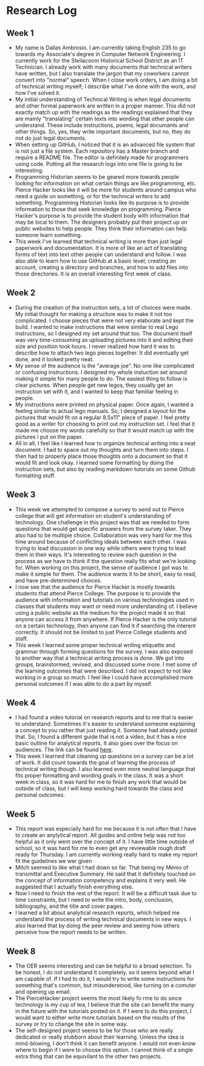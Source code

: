 # Research Log


## Week 1


- My name is Dallas Ambrosio. I am currently taking English 235 to go towards my Associate's degree in Computer Network Engineering. I currently work for the Steilacoom Historical School District as an IT Technician. I already work with many documents that technical writers have written, but I also translate the jargon that my coworkers cannot convert into "normal" speech. When I close work orders, I am doing a bit of technical writing myself; I describe what I've done with the work, and how I've solved it.
- My initial understanding of Technical Writing is when legal documents and other formal paperwork are written in a proper manner. This did not exactly match up with the readings as the readings explained that they are mainly "translating" certain texts into wording that other people can understand. These include instructions, poems, legal documants and other things. So, yes, they write important documents, but no, they do not do just legal documents.
- When setting up GitHub, I noticed that it is an advanced file system that is not just a file system. Each repository has a Master branch and require a README file. The editor is definitely made for programmers using code. Putting all the research logs into one file is going to be interesting.
- Programming Historian seems to be geared more towards people looking for information on what certain things are like programming, etc. Pierce Hacker looks like it will be more for students around campus who need a guide on something, or for the technical writers to add something. Programming Historian looks like its purpose is to provide information to those that seek knowledge on programming. Pierce Hacker's purpose is to provide the student body with information that may be local to them. The designers probably put their project up on public websites to help people. They think their information can help someone learn something.
- This week I've learned that technical writing is more than just legal paperwork and documentation. It is more of like an act of translating forms of text into text other people can understand and follow. I was also able to learn how to use GitHub at a basic level; creating an account, creating a directory and branches, and how to add files into those directories. It is an overall interesting first week of class.



## Week 2


- During the creation of the instruction sets, a lot of choices were made. My initial thought for making a structure was to make it not too complicated. I choose pieces that were not very elaborate and kept the build. I wanted to make instructions that were similar to real Lego instructions, so I designed my set around that too. The document itself was very time-consuming as uploading pictures into it and editing their size and position took hours. I never realized how hard it was to describe how to attach two lego pieces together. It did eventually get done, and it looked pretty neat.
- My sense of the audience is the "average joe". No one like complicated or confusing instructions. I designed my whole instuction set around making it simple for many people to do. The easiest thing to follow is clear pictures. When people get new legos, they usually get an instruction set with it, and I wanted to keep that familiar feeling in people.
- My instructions were printed on physical paper. Once again, I wanted a feeling similar to actual lego manuals. So, I designed a layout for the pictures that would fit on a regular 8.5x11" piece of paper. I feel pretty good as a writer for choosing to print out my instruction set. I feel that it made me choose my words carefully so that it would match up with the pictures I put on the paper.
- All in all, I feel like I learned how to organize technical writing into a neat document. I had to space out my thoughts and turn them into steps. I then had to properly place those thoughts onto a document so that it would fit and look okay. I learned some formatting by doing the instruction sets, but also by reading markdown tutorials on some Github formatting stuff.



## Week 3


- This week we attempted to compose a survey to send out to Pierce college that will get information on student's understanding of technology. One challenge in this project was that we needed to form questions that would get specific answers from the survey taker. They also had to be multiple choice. Collaboration was very hard for me this time around because of conflicting ideals between each other. I was trying to lead discussion in one way while others were trying to lead them in their ways. It's interesting to review each question in the process as we have to think if the question really fits what we're looking for. When working on this project, the sense of audience I got was to make it simple for them. The audience wants it to be short, easy to read, and have pre-determined choices.
- I now see that the audience for Pierce Hacker is mostly towards students that attend Pierce College. The purpose is to provide the audience with information and tutorials on various technologies used in classes that students may want or need more understanding of. I believe using a public website as the medium for the project made it so that anyone can access it from anywhere. If Pierce Hacker is the only tutorial on a certain technology, then anyone can find it if searching the interent correctly. It should not be limited to just Pierce College students and staff.
- This week I learned some proper technical writing etiquette and grammar through forming questions for the survey. I was also exposed to another way that a technical writing process is done. We got into groups, brainstormed, revised, and discussed some more. I met some of the learning outcomes that were described. I did not expect to not like working in a group so much. I feel like I could have accomplished more personal outcomes if I was able to do a part by myself.



## Week 4


- I had found a video tutorial on research reports and to me that is easier to understand. Sometimes it's easier to understand someone explaining a concept to you rather that just reading it. Someone had already posted that. So, I found a different guide that is not a video, but it has a nice basic outline for analytical reports. It also goes over the focus on audiences. The link can be found [here](http://www.stat.cmu.edu/~brian/701/notes/paper-structure.pdf). 
- This week I learned that cleaning up questions on a survey can be a lot of work. It did count towards the goal of learning the process of technical writing though. I also learned even more neutral language that fits proper formatting and wording goals in the class. It was a short week in class, so it was hard for me to finish any work that would be outside of class, but I will keep working hard towards the class and personal outcomes.



## Week 5


- This report was especially hard for me because it is not often that I have to create an anylytical report. All guides and online help was not too helpful as it only went over the concept of it. I have little time outside of school, so it was hard for me to even get any reviewable rough draft ready for Thursday. I am currently working really hard to make my report fit the guidelines we wer given
- Mitch seemed to like what I had down so far. That being my Memo of transmittal and Executive Summary. He said that it definitely touched on the concept of information competency and explains it very well. He suggested that I actually finish everything else.
- Now I need to finish the rest of the report. It will be a difficult task due to time constraints, but I need to write the intro, body, conclusion, bibliography, and the title and cover pages.
- I learned a bit about analytical research reports, which helped me understand the process of writing technical documents in new ways. I also learned that by doing the peer review and seeing how others perceive how the report needs to be written.



## Week 8


- The OER seems interesting and can be helpful to a broad selection. To be honest, I do not understand it completely, so it seems beyond what I am capable of. If I had to do it, I would try to write some instructions for something that's common, but misunderstood, like turning on a comuter and opening up email.
- The PierceHacker project seems the most likely fo rme to do since technology is my cup of tea, I believe that the site can benefit the many in the future with the tutorials posted on it. If I were to do this project, I would want to either write more tutorials based on the results of the survey or try to change the site in some way.
- The self-designed project seems to be for those who are really dedicated or really stubborn about their learning. Unless the idea is mind-blowing, I don't think it can benefit anyone. I would not even know where to begin if I were to choose this option. I cannot think of a single extra thing that can be equivilant to the other two projects.
